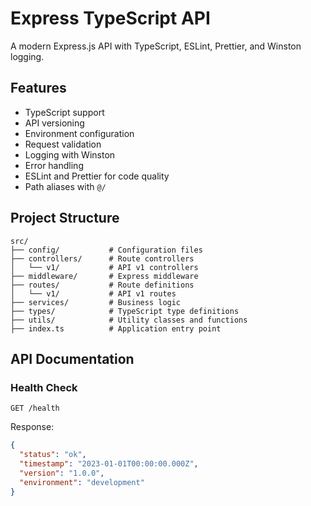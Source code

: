 # Express TypeScript API

A modern Express.js API with TypeScript, ESLint, Prettier, and Winston logging.

## Features

- TypeScript support
- API versioning
- Environment configuration
- Request validation
- Logging with Winston
- Error handling
- ESLint and Prettier for code quality
- Path aliases with `@/`

## Project Structure

```
src/
├── config/           # Configuration files
├── controllers/      # Route controllers
│   └── v1/           # API v1 controllers
├── middleware/       # Express middleware
├── routes/           # Route definitions
│   └── v1/           # API v1 routes
├── services/         # Business logic
├── types/            # TypeScript type definitions
├── utils/            # Utility classes and functions
├── index.ts          # Application entry point
```

## API Documentation

### Health Check

```
GET /health
```

Response:

```json
{
  "status": "ok",
  "timestamp": "2023-01-01T00:00:00.000Z",
  "version": "1.0.0",
  "environment": "development"
}
```
